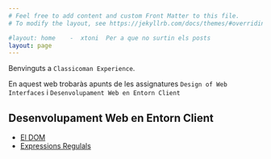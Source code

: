 ```yaml
---
# Feel free to add content and custom Front Matter to this file.
# To modify the layout, see https://jekyllrb.com/docs/themes/#overriding-theme-defaults

#layout: home    -  xtoni  Per a que no surtin els posts
layout: page
---
```


Benvinguts a `Classicoman Experience`.

En aquest web trobaràs apunts de les assignatures `Design of Web Interfaces` i `Desenvolupament Web en Entorn Client`

## Desenvolupament Web en Entorn Client

- [El DOM](./dwec/dom.html)
- [Expressions Regulals](./dwec/regexpr.html)
